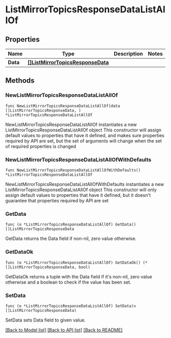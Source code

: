 # ListMirrorTopicsResponseDataListAllOf

## Properties

Name | Type | Description | Notes
------------ | ------------- | ------------- | -------------
**Data** | [**[]ListMirrorTopicsResponseData**](ListMirrorTopicsResponseData.md) |  | 

## Methods

### NewListMirrorTopicsResponseDataListAllOf

`func NewListMirrorTopicsResponseDataListAllOf(data []ListMirrorTopicsResponseData, ) *ListMirrorTopicsResponseDataListAllOf`

NewListMirrorTopicsResponseDataListAllOf instantiates a new ListMirrorTopicsResponseDataListAllOf object
This constructor will assign default values to properties that have it defined,
and makes sure properties required by API are set, but the set of arguments
will change when the set of required properties is changed

### NewListMirrorTopicsResponseDataListAllOfWithDefaults

`func NewListMirrorTopicsResponseDataListAllOfWithDefaults() *ListMirrorTopicsResponseDataListAllOf`

NewListMirrorTopicsResponseDataListAllOfWithDefaults instantiates a new ListMirrorTopicsResponseDataListAllOf object
This constructor will only assign default values to properties that have it defined,
but it doesn't guarantee that properties required by API are set

### GetData

`func (o *ListMirrorTopicsResponseDataListAllOf) GetData() []ListMirrorTopicsResponseData`

GetData returns the Data field if non-nil, zero value otherwise.

### GetDataOk

`func (o *ListMirrorTopicsResponseDataListAllOf) GetDataOk() (*[]ListMirrorTopicsResponseData, bool)`

GetDataOk returns a tuple with the Data field if it's non-nil, zero value otherwise
and a boolean to check if the value has been set.

### SetData

`func (o *ListMirrorTopicsResponseDataListAllOf) SetData(v []ListMirrorTopicsResponseData)`

SetData sets Data field to given value.



[[Back to Model list]](../README.md#documentation-for-models) [[Back to API list]](../README.md#documentation-for-api-endpoints) [[Back to README]](../README.md)


